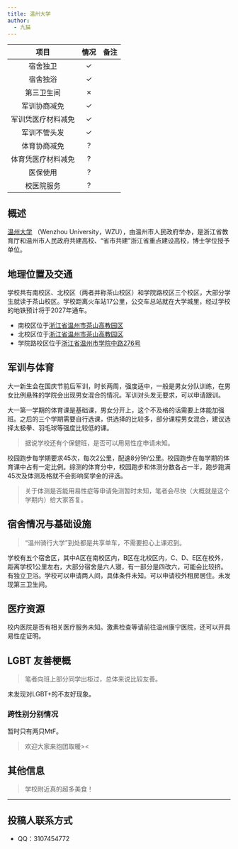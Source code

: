 ```yaml
---
title: 温州大学
author:
  - 九猫
---
```



|        项目        | 情况 |     备注     |
| :----------------: | :--: | :----------: |
|      宿舍独卫      |  ✓   |    |
|      宿舍独浴      |  ✓   |    |
|     第三卫生间     |  ✗   |    |
|    军训协商减免    |  ✓   |    |
| 军训凭医疗材料减免 |  ✓   |    |
|    军训不管头发    |  ✓   |    |
|    体育协商减免    |  ?   |    |
| 体育凭医疗材料减免 |  ?   |    |
|      医保使用      |  ?   |    |
|     校医院服务     |  ?   |    |

## 概述

[温州大学](https://www.wzu.edu.cn/)  （Wenzhou University，WZU），由温州市人民政府举办，是浙江省教育厅和温州市人民政府共建高校、“省市共建”浙江省重点建设高校，博士学位授予单位。

## 地理位置及交通

学校共有南校区、北校区（两者并称茶山校区）和学院路校区三个校区，大部分学生就读于茶山校区。学校距离火车站17公里，公交车总站就在大学城里，经过学校的地铁预计将于2027年通车。

- 南校区位于[浙江省温州市茶山高教园区](https://ditu.amap.com/place/B0FFF03L6B)
- 北校区位于[浙江省温州市茶山高教园区](https://ditu.amap.com/place/B0241041VS)
- 学院路校区位于[浙江省温州市学院中路276号](https://ditu.amap.com/place/B02410WW07)

## 军训与体育

大一新生会在国庆节前后军训，时长两周，强度适中，一般是男女分队训练，在男女比例悬殊的学院会出现男女混合的情况。军训对头发无要求，可以申请跟训。

大一第一学期的体育课是基础课，男女分开上，这个不及格的话需要上体能加强班。之后的三个学期需要自行选课，供选择的比较多，部分课程男女混合，建议选择太极拳、羽毛球等强度比较低的课。
> 据说学校还有个保健班，是否可以用易性症申请未知。

校园跑步每学期要求45次，每次2公里，配速8分钟/公里。校园跑步在每学期的体育课中占有一定比例。综测的体育分中，校园跑步和体测分数各占一半，跑步跑满45次及体测及格就不会影响奖学金的评选。
> 关于体测是否能用易性症等申请免测暂时未知，笔者会尽快（大概就是这个学期内）给大家答复。

<!--### 军训

正文部分

### 体育课

::: info
因为考虑到跨性别群体进行的 HRT 治疗可能会影响到体力，且一些学校对于体测较为严格，因此体育课部分应当记录详细的体测政策和执行标准。
:::

正文部分

#### 体测

正文部分-->

## 宿舍情况与基础设施

> “温州骑行大学”到处都是共享单车，不需要担心上课迟到。

学校有五个宿舍区，其中A区在南校区内，B区在北校区内，C、D、E区在校外，距离学校1公里左右，大部分宿舍是六人寝，有一部分是四改六，可能会比较挤。有独立卫浴。学校可以申请两人间，具体条件未知。可以申请校外租房居住。未发现第三卫生间。

## 医疗资源

校内医院是否有相关医疗服务未知。激素检查等请前往温州康宁医院，还可以开具易性症证明。

## LGBT 友善梗概

> 笔者向班上部分同学出柜过，总体来说比较友善。

未发现对LGBT+的不友好现象。

### 跨性别分别情况

暂时只有两只MtF。
> 欢迎大家来抱团取暖><

<!--### 院系探路

::: info
由于不同院系之间可能差异较大，所以可以在这里写下你所在的院系氛围如何，院系老师、同学是否跨性别友善等等。
:::

正文部分-->

## 其他信息

> 学校附近真的超多美食！

-----------

## 投稿人联系方式

<!--### 贡献者姓名-->

- QQ：3107454772
